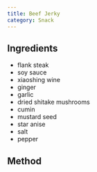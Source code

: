 ```yaml
---
title: Beef Jerky
category: Snack
---
```


## Ingredients

- flank steak
- soy sauce
- xiaoshing wine
- ginger
- garlic
- dried shitake mushrooms
- cumin
- mustard seed
- star anise
- salt
- pepper


## Method
